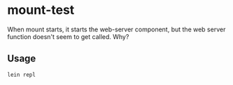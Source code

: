 # mount-test

When mount starts, it starts the web-server component, but the web server function doesn't seem to get called.  Why?

## Usage

    lein repl

